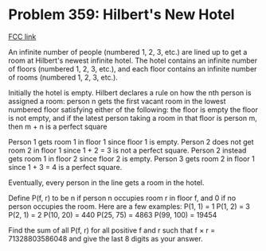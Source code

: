 # Problem 359: Hilbert's New Hotel

[FCC link](https://www.freecodecamp.org/learn/coding-interview-prep/project-euler/problem-359-hilberts-new-hotel)

An infinite number of people (numbered 1, 2, 3, etc.) are lined up to get a room
at Hilbert's newest infinite hotel. The hotel contains an infinite number of
floors (numbered 1, 2, 3, etc.), and each floor contains an infinite number of
rooms (numbered 1, 2, 3, etc.).

Initially the hotel is empty. Hilbert declares a rule on how the nth person is
assigned a room: person n gets the first vacant room in the lowest numbered
floor satisfying either of the following: the floor is empty the floor is not
empty, and if the latest person taking a room in that floor is person m, then
m + n is a perfect square

Person 1 gets room 1 in floor 1 since floor 1 is empty. Person 2 does not get
room 2 in floor 1 since 1 + 2 = 3 is not a perfect square. Person 2 instead gets
room 1 in floor 2 since floor 2 is empty. Person 3 gets room 2 in floor 1 since
1 + 3 = 4 is a perfect square.

Eventually, every person in the line gets a room in the hotel.

Define P(f, r) to be n if person n occupies room r in floor f, and 0 if no
person occupies the room. Here are a few examples: P(1, 1) = 1 P(1, 2) = 3
P(2, 1) = 2 P(10, 20) = 440 P(25, 75) = 4863 P(99, 100) = 19454

Find the sum of all P(f, r) for all positive f and r such that f × r =
71328803586048 and give the last 8 digits as your answer.
